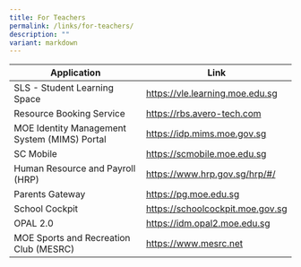 ```yaml
---
title: For Teachers
permalink: /links/for-teachers/
description: ""
variant: markdown
---
```

| Application | Link |
| -------- | -------- |
| SLS - Student Learning Space | https://vle.learning.moe.edu.sg |
| Resource Booking Service | https://rbs.avero-tech.com |
| MOE Identity Management System (MIMS) Portal | https://idp.mims.moe.gov.sg |
| SC Mobile | https://scmobile.moe.edu.sg |
| Human Resource and Payroll (HRP) | https://www.hrp.gov.sg/hrp/#/ |
| Parents Gateway | https://pg.moe.edu.sg |
| School Cockpit | https://schoolcockpit.moe.gov.sg |
| OPAL 2.0 | https://idm.opal2.moe.edu.sg |
| MOE Sports and Recreation Club (MESRC) | https://www.mesrc.net |

